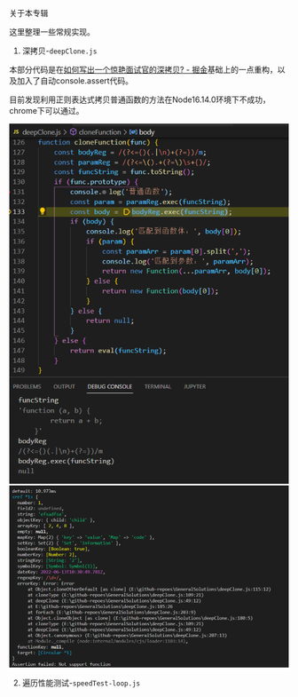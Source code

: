 关于本专辑

这里整理一些常规实现。

1. 深拷贝-`deepClone.js`

本部分代码是在[如何写出一个惊艳面试官的深拷贝? - 掘金](https://juejin.cn/post/6844903929705136141)基础上的一点重构，以及加入了自动console.assert代码。

目前发现利用正则表达式拷贝普通函数的方法在Node16.14.0环境下不成功，chrome下可以通过。

![Debug](./assets/copyFuncInNode.png)
![Log](./assets/deepClone-Node16.14.png)

2. 遍历性能测试-`speedTest-loop.js`



